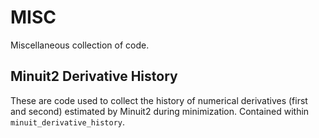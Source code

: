 # MISC
Miscellaneous collection of code.

## Minuit2 Derivative History
These are code used to collect the history of numerical derivatives (first and second) estimated by Minuit2 during minimization. Contained within `minuit_derivative_history`.
